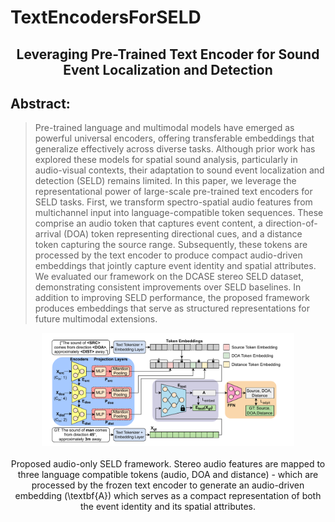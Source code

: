 # TextEncodersForSELD

<div align=center>
   <h2>
   Leveraging Pre-Trained Text Encoder for Sound Event Localization and Detection
   </h2>
</div>

## Abstract:
> Pre-trained language and multimodal models have emerged as powerful universal encoders, offering transferable embeddings that generalize effectively across diverse tasks. Although prior work has explored these models for spatial sound analysis, particularly in audio-visual contexts, their adaptation to sound event localization and detection (SELD) remains limited. In this paper, we leverage the representational power of large-scale pre-trained text encoders for SELD tasks. First, we transform spectro-spatial audio features from multichannel input into language-compatible token sequences. These comprise an audio token that captures event content, a direction-of-arrival (DOA) token representing directional cues, and a distance token capturing the source range. Subsequently, these tokens are processed by the text encoder to produce compact audio-driven embeddings that jointly capture event identity and spatial attributes. We evaluated our framework on the DCASE stereo SELD dataset, demonstrating consistent improvements over SELD baselines. In addition to improving SELD performance, the proposed framework produces embeddings that serve as structured representations for future multimodal extensions.

<div align=center>
   <img src="./images/arch.pdf" style="width:80%; height:auto;">
   	<figcaption>
	  	<br>Proposed audio-only SELD framework. Stereo audio features are mapped to three language compatible tokens (audio, DOA and distance) - which are processed by the frozen text encoder to generate an audio-driven embedding (\textbf{A}) which serves as a compact representation of both the event identity and its spatial attributes.
    	</figcaption>
</div>